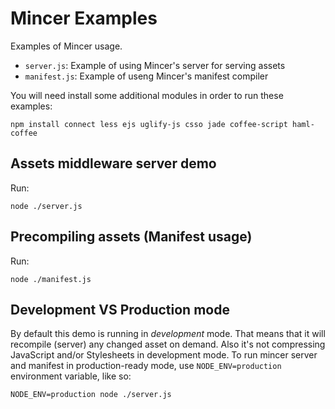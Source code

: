 Mincer Examples
===============

Examples of Mincer usage.

- `server.js`:    Example of using Mincer's server for serving assets
- `manifest.js`:  Example of useng Mincer's manifest compiler

You will need install some additional modules in order to run these examples:

    npm install connect less ejs uglify-js csso jade coffee-script haml-coffee


Assets middleware server demo
-----------------------------

Run:

    node ./server.js


Precompiling assets (Manifest usage)
------------------------------------

Run:

    node ./manifest.js


Development VS Production mode
------------------------------

By default this demo is running in _development_ mode. That means that it will
recompile (server) any changed asset on demand. Also it's not compressing
JavaScript and/or Stylesheets in development mode. To run mincer server and
manifest in production-ready mode, use `NODE_ENV=production` environment
variable, like so:

    NODE_ENV=production node ./server.js
